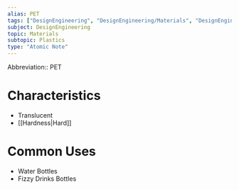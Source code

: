 ```yaml
---
alias: PET
tags: ["DesignEngineering", "DesignEngineering/Materials", "DesignEngineering/Materials/Plastics", "DesignEngineering/Materials/Plastics/Materials"]
subject: DesignEngineering
topic: Materials
subtopic: Plastics
type: "Atomic Note"
---
```


Abbreviation:: PET

# Characteristics
 - Translucent
 - [[Hardness|Hard]]

# Common Uses
 - Water Bottles
 - Fizzy Drinks Bottles